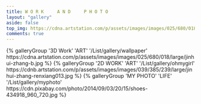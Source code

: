 ```yaml
---
title: W O R K     A N D     P H O T O
layout: "gallery"
aside: false
top_img: https://cdna.artstation.com/p/assets/images/images/025/680/018/large/jinhui-zhang-b.jpg
comments: true
---
```


<div class="gallery-group-main">
{% galleryGroup '3D Work' 'ART' '/List/gallery/wallpaper' https://cdna.artstation.com/p/assets/images/images/025/680/018/large/jinhui-zhang-b.jpg %}
{% galleryGroup '2D WORK' 'ART' '/List/gallery/ohmygirl' https://cdnb.artstation.com/p/assets/images/images/039/385/239/large/jinhui-zhang-renxiang013.jpg %}
{% galleryGroup 'MY PHOTO' 'LIFE' '/List/gallery/myphoto' https://cdn.pixabay.com/photo/2014/09/03/20/15/shoes-434918_960_720.jpg %}
</div>

